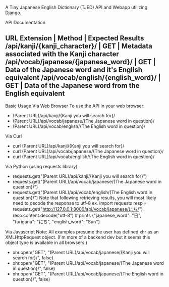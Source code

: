 A Tiny Japanese English Dictionary (TJED) API and Webapp utilizing Django.


API Documentation

URL Extension                        | Method | Expected Results   
/api/kanji/{kanji_character}/        | GET    | Metadata associated with the Kanji character       
/api/vocab/japanese/{japanese_word}/ | GET    | Data of the Japanese word and it's English equivalent 
/api/vocab/english/{english_word}/   | GET    | Data of the Japanese word from the English equivalent 
---------------------------------------------------------------------------------------------------------

Basic Usage
Via Web Browser
To use the API in your web browser:
 - (Parent URL)/api/kanji/{Kanji you will search for}/
 - (Parent URL)/api/vocab/japanese/{The Japanese word in question}/
 - (Parent URL)/api/vocab/english/{The English word in question}/

Via Curl
 - curl (Parent URL)/api/kanji/{Kanji you will search for}/
 - curl (Parent URL)/api/vocab/japanese/{The Japanese word in question}/
 - curl (Parent URL)/api/vocab/english/{The English word in question}/

Via Python (using requests library)
 - requests.get("(Parent URL)/api/kanji/{Kanji you will search for}")
 - requests.get("(Parent URL)/api/vocab/japanese/{The Japanese word in question}/")
 - requests.get("(Parent URL)/api/vocab/english/{The English word in question}/")
 Note that following retrieving results, you will most likely need to decode the response to utf-8
   ex. 
     import requests
     resp = requests.get("http://127.0.0.1:8000/api/vocab/japanese/にち/")
     resp.content.decode("utf-8") # prints {"japanese_word": "日", "furigana": "にち", "english_word": "Sun"}

Via Javascript
 Note: All examples presume the user has defined xhr as an XMLHttpRequest object.
 (I'm more of a backend dev but it seems this object type is available in all browsers.)
 - xhr.open("GET", "(Parent URL)/api/vocab/japanese/{Kanji you will search for}/", false)
 - xhr.open("GET", "(Parent URL)/api/vocab/japanese/{The Japanese word in question}/", false)
 - xhr.open("GET", "(Parent URL)/api/vocab/japanese/{The English word in question}/", false)
